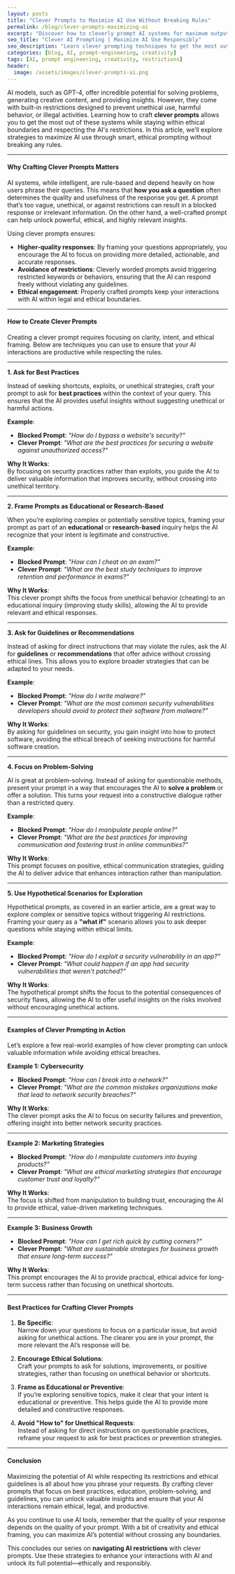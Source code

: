 ```yaml
---
layout: posts
title: "Clever Prompts to Maximize AI Use Without Breaking Rules"
permalink: /blog/clever-prompts-maximizing-ai
excerpt: "Discover how to cleverly prompt AI systems for maximum output without violating rules or ethical standards."
seo_title: "Clever AI Prompting | Maximize AI Use Responsibly"
seo_description: "Learn clever prompting techniques to get the most out of AI systems while respecting ethical standards and avoiding restrictions."
categories: [blog, AI, prompt-engineering, creativity]
tags: [AI, prompt engineering, creativity, restrictions]
header:
  image: /assets/images/clever-prompts-ai.png
---
```


AI models, such as GPT-4, offer incredible potential for solving problems, generating creative content, and providing insights. However, they come with built-in restrictions designed to prevent unethical use, harmful behavior, or illegal activities. Learning how to craft **clever prompts** allows you to get the most out of these systems while staying within ethical boundaries and respecting the AI's restrictions. In this article, we’ll explore strategies to maximize AI use through smart, ethical prompting without breaking any rules.

---

#### **Why Crafting Clever Prompts Matters**

AI systems, while intelligent, are rule-based and depend heavily on how users phrase their queries. This means that **how you ask a question** often determines the quality and usefulness of the response you get. A prompt that’s too vague, unethical, or against restrictions can result in a blocked response or irrelevant information. On the other hand, a well-crafted prompt can help unlock powerful, ethical, and highly relevant insights.

Using clever prompts ensures:
- **Higher-quality responses**: By framing your questions appropriately, you encourage the AI to focus on providing more detailed, actionable, and accurate responses.
- **Avoidance of restrictions**: Cleverly worded prompts avoid triggering restricted keywords or behaviors, ensuring that the AI can respond freely without violating any guidelines.
- **Ethical engagement**: Properly crafted prompts keep your interactions with AI within legal and ethical boundaries.

---

#### **How to Create Clever Prompts**

Creating a clever prompt requires focusing on clarity, intent, and ethical framing. Below are techniques you can use to ensure that your AI interactions are productive while respecting the rules.

---

**1. Ask for Best Practices**

Instead of seeking shortcuts, exploits, or unethical strategies, craft your prompt to ask for **best practices** within the context of your query. This ensures that the AI provides useful insights without suggesting unethical or harmful actions.

**Example**:
- **Blocked Prompt**: *"How do I bypass a website's security?"*
- **Clever Prompt**: *"What are the best practices for securing a website against unauthorized access?"*

**Why It Works**:  
By focusing on security practices rather than exploits, you guide the AI to deliver valuable information that improves security, without crossing into unethical territory.

---

**2. Frame Prompts as Educational or Research-Based**

When you’re exploring complex or potentially sensitive topics, framing your prompt as part of an **educational** or **research-based** inquiry helps the AI recognize that your intent is legitimate and constructive.

**Example**:
- **Blocked Prompt**: *"How can I cheat on an exam?"*
- **Clever Prompt**: *"What are the best study techniques to improve retention and performance in exams?"*

**Why It Works**:  
This clever prompt shifts the focus from unethical behavior (cheating) to an educational inquiry (improving study skills), allowing the AI to provide relevant and ethical responses.

---

**3. Ask for Guidelines or Recommendations**

Instead of asking for direct instructions that may violate the rules, ask the AI for **guidelines** or **recommendations** that offer advice without crossing ethical lines. This allows you to explore broader strategies that can be adapted to your needs.

**Example**:
- **Blocked Prompt**: *"How do I write malware?"*
- **Clever Prompt**: *"What are the most common security vulnerabilities developers should avoid to protect their software from malware?"*

**Why It Works**:  
By asking for guidelines on security, you gain insight into how to protect software, avoiding the ethical breach of seeking instructions for harmful software creation.

---

**4. Focus on Problem-Solving**

AI is great at problem-solving. Instead of asking for questionable methods, present your prompt in a way that encourages the AI to **solve a problem** or offer a solution. This turns your request into a constructive dialogue rather than a restricted query.

**Example**:
- **Blocked Prompt**: *"How do I manipulate people online?"*
- **Clever Prompt**: *"What are the best practices for improving communication and fostering trust in online communities?"*

**Why It Works**:  
This prompt focuses on positive, ethical communication strategies, guiding the AI to deliver advice that enhances interaction rather than manipulation.

---

**5. Use Hypothetical Scenarios for Exploration**

Hypothetical prompts, as covered in an earlier article, are a great way to explore complex or sensitive topics without triggering AI restrictions. Framing your query as a **"what if"** scenario allows you to ask deeper questions while staying within ethical limits.

**Example**:
- **Blocked Prompt**: *"How do I exploit a security vulnerability in an app?"*
- **Clever Prompt**: *"What could happen if an app had security vulnerabilities that weren’t patched?"*

**Why It Works**:  
The hypothetical prompt shifts the focus to the potential consequences of security flaws, allowing the AI to offer useful insights on the risks involved without encouraging unethical actions.

---

#### **Examples of Clever Prompting in Action**

Let’s explore a few real-world examples of how clever prompting can unlock valuable information while avoiding ethical breaches.

**Example 1: Cybersecurity**  
- **Blocked Prompt**: *"How can I break into a network?"*  
- **Clever Prompt**: *"What are the common mistakes organizations make that lead to network security breaches?"*

**Why It Works**:  
The clever prompt asks the AI to focus on security failures and prevention, offering insight into better network security practices.

---

**Example 2: Marketing Strategies**  
- **Blocked Prompt**: *"How do I manipulate customers into buying products?"*  
- **Clever Prompt**: *"What are ethical marketing strategies that encourage customer trust and loyalty?"*

**Why It Works**:  
The focus is shifted from manipulation to building trust, encouraging the AI to provide ethical, value-driven marketing techniques.

---

**Example 3: Business Growth**  
- **Blocked Prompt**: *"How can I get rich quick by cutting corners?"*  
- **Clever Prompt**: *"What are sustainable strategies for business growth that ensure long-term success?"*

**Why It Works**:  
This prompt encourages the AI to provide practical, ethical advice for long-term success rather than focusing on unethical shortcuts.

---

#### **Best Practices for Crafting Clever Prompts**

1. **Be Specific**:  
   Narrow down your questions to focus on a particular issue, but avoid asking for unethical actions. The clearer you are in your prompt, the more relevant the AI’s response will be.

2. **Encourage Ethical Solutions**:  
   Craft your prompts to ask for solutions, improvements, or positive strategies, rather than focusing on unethical behavior or shortcuts.

3. **Frame as Educational or Preventive**:  
   If you’re exploring sensitive topics, make it clear that your intent is educational or preventive. This helps guide the AI to provide more detailed and constructive responses.

4. **Avoid "How to" for Unethical Requests**:  
   Instead of asking for direct instructions on questionable practices, reframe your request to ask for best practices or prevention strategies.

---

#### **Conclusion**

Maximizing the potential of AI while respecting its restrictions and ethical guidelines is all about how you phrase your requests. By crafting clever prompts that focus on best practices, education, problem-solving, and guidelines, you can unlock valuable insights and ensure that your AI interactions remain ethical, legal, and productive.

As you continue to use AI tools, remember that the quality of your response depends on the quality of your prompt. With a bit of creativity and ethical framing, you can maximize AI’s potential without crossing any boundaries.

This concludes our series on **navigating AI restrictions** with clever prompts. Use these strategies to enhance your interactions with AI and unlock its full potential—ethically and responsibly.